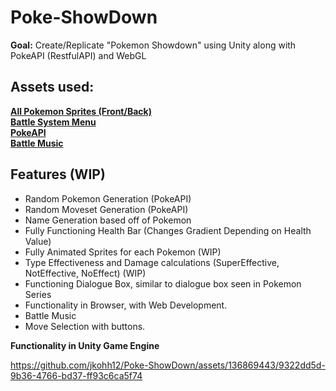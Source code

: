 # Poke-ShowDown

__Goal:__ Create/Replicate "Pokemon Showdown" using Unity along with PokeAPI (RestfulAPI) and WebGL

## Assets used: 
[__All Pokemon Sprites (Front/Back)__](https://github.com/Velorexe/PKUnityInessentials/tree/master)\
[__Battle System Menu__](https://www.deviantart.com/pikachumazzinga/art/BLACK-2-AND-WHITE-2-UPPER-SCREEN-BATTLE-SYSTEM-RIP-381417457)\
[__PokeAPI__](https://pokeapi.co/)\
[__Battle Music__](https://www.youtube.com/watch?v=_Yr5Taoyalo&t=5s)


## Features (WIP)

* Random Pokemon Generation (PokeAPI)
* Random Moveset Generation (PokeAPI)
* Name Generation based off of Pokemon
* Fully Functioning Health Bar (Changes Gradient Depending on Health Value)
* Fully Animated Sprites for each Pokemon (WIP)
* Type Effectiveness and Damage calculations (SuperEffective, NotEffective, NoEffect) (WIP)
* Functioning Dialogue Box, similar to dialogue box seen in Pokemon Series
* Functionality in Browser, with Web Development.
* Battle Music
* Move Selection with buttons.

__Functionality in Unity Game Engine__

https://github.com/jkohh12/Poke-ShowDown/assets/136869443/9322dd5d-9b36-4766-bd37-ff93c6ca5f74






